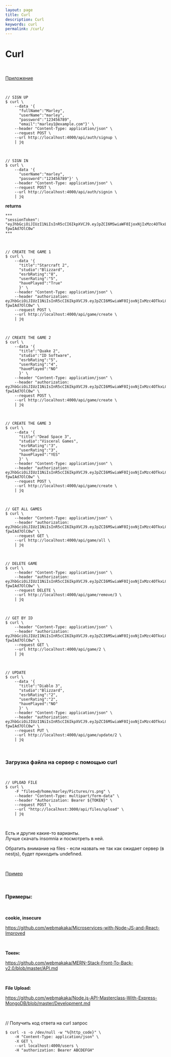 ```yaml
---
layout: page
title: Curl
description: Curl
keywords: curl
permalink: /curl/
---
```


# Curl

<br/>

[Приложение](https://github.com/webmak1/Rolling-Scopes-School-Nodejs-Course-Task-3-broken-app)

<br/>

```
// SIGN UP
$ curl \
    --data '{
      "fullName":"Marley",
      "userName":"marley",
      "password":"123456789",
      "email":"marley1@example.com"}' \
    --header "Content-Type: application/json" \
    --request POST \
    --url http://localhost:4000/api/auth/signup \
    | jq
```

<br/>

```
// SIGN IN
$ curl \
    --data '{
      "userName":"marley",
      "password":"123456789"}' \
    --header "Content-Type: application/json" \
    --request POST \
    --url http://localhost:4000/api/auth/signin \
    | jq
```

**returns**

```
***
"sessionToken": "eyJhbGciOiJIUzI1NiIsInR5cCI6IkpXVCJ9.eyJpZCI6MSwiaWF0IjoxNjIxMzc4OTkxLCJleHAiOjE2MjE0NjUzOTF9.EXHGuiebq97etqCFXTh9wVBNvFcTpK-fpwIAd7OlC0w"
***
```

<br/>

```
// CREATE THE GAME 1
$ curl \
    --data '{
      "title":"Starcraft 2",
      "studio":"Blizzard",
      "esrbRating":"8",
      "userRating":"5",
      "havePlayed":"True"
      }' \
    --header "Content-Type: application/json" \
    --header "authorization: eyJhbGciOiJIUzI1NiIsInR5cCI6IkpXVCJ9.eyJpZCI6MSwiaWF0IjoxNjIxMzc4OTkxLCJleHAiOjE2MjE0NjUzOTF9.EXHGuiebq97etqCFXTh9wVBNvFcTpK-fpwIAd7OlC0w" \
    --request POST \
    --url http://localhost:4000/api/game/create \
    | jq
```

<br/>

```
// CREATE THE GAME 2
$ curl \
    --data '{
      "title":"Quake 2",
      "studio":"ID Software",
      "esrbRating":"5",
      "userRating":"4",
      "havePlayed":"NO"
      }' \
    --header "Content-Type: application/json" \
    --header "authorization: eyJhbGciOiJIUzI1NiIsInR5cCI6IkpXVCJ9.eyJpZCI6MSwiaWF0IjoxNjIxMzc4OTkxLCJleHAiOjE2MjE0NjUzOTF9.EXHGuiebq97etqCFXTh9wVBNvFcTpK-fpwIAd7OlC0w" \
    --request POST \
    --url http://localhost:4000/api/game/create \
    | jq
```

<br/>

```
// CREATE THE GAME 3
$ curl \
    --data '{
      "title":"Dead Space 3",
      "studio":"Visceral Games",
      "esrbRating":"3",
      "userRating":"3",
      "havePlayed":"YES"
      }' \
    --header "Content-Type: application/json" \
    --header "authorization: eyJhbGciOiJIUzI1NiIsInR5cCI6IkpXVCJ9.eyJpZCI6MSwiaWF0IjoxNjIxMzc4OTkxLCJleHAiOjE2MjE0NjUzOTF9.EXHGuiebq97etqCFXTh9wVBNvFcTpK-fpwIAd7OlC0w" \
    --request POST \
    --url http://localhost:4000/api/game/create \
    | jq
```

<br/>

```
// GET ALL GAMES
$ curl \
    --header "Content-Type: application/json" \
    --header "authorization: eyJhbGciOiJIUzI1NiIsInR5cCI6IkpXVCJ9.eyJpZCI6MSwiaWF0IjoxNjIxMzc4OTkxLCJleHAiOjE2MjE0NjUzOTF9.EXHGuiebq97etqCFXTh9wVBNvFcTpK-fpwIAd7OlC0w" \
    --request GET \
    --url http://localhost:4000/api/game/all \
    | jq
```

<br/>

```
// DELETE GAME
$ curl \
    --header "Content-Type: application/json" \
    --header "authorization: eyJhbGciOiJIUzI1NiIsInR5cCI6IkpXVCJ9.eyJpZCI6MSwiaWF0IjoxNjIxMzc4OTkxLCJleHAiOjE2MjE0NjUzOTF9.EXHGuiebq97etqCFXTh9wVBNvFcTpK-fpwIAd7OlC0w" \
    --request DELETE \
    --url http://localhost:4000/api/game/remove/3 \
    | jq
```

<br/>

```
// GET BY ID
$ curl \
    --header "Content-Type: application/json" \
    --header "authorization: eyJhbGciOiJIUzI1NiIsInR5cCI6IkpXVCJ9.eyJpZCI6MSwiaWF0IjoxNjIxMzc4OTkxLCJleHAiOjE2MjE0NjUzOTF9.EXHGuiebq97etqCFXTh9wVBNvFcTpK-fpwIAd7OlC0w" \
    --request GET \
    --url http://localhost:4000/api/game/2 \
    | jq
```

<br/>

```
// UPDATE
$ curl \
    --data '{
      "title":"Diablo 3",
      "studio":"Blizzard",
      "esrbRating":"2",
      "userRating":"2",
      "havePlayed":"NO"
      }' \
    --header "Content-Type: application/json" \
    --header "authorization: eyJhbGciOiJIUzI1NiIsInR5cCI6IkpXVCJ9.eyJpZCI6MSwiaWF0IjoxNjIxMzc4OTkxLCJleHAiOjE2MjE0NjUzOTF9.EXHGuiebq97etqCFXTh9wVBNvFcTpK-fpwIAd7OlC0w" \
    --request PUT \
    --url http://localhost:4000/api/game/update/2 \
    | jq
```

<br/>

### Загрузка файла на сервер с помощью curl

<br/>

```
// UPLOAD FILE
$ curl \
    -F "files=@/home/marley/Pictures/rs.png" \
    --header "Content-Type: multipart/form-data" \
    --header "Authorization: Bearer ${TOKEN}" \
    --request POST \
    --url "http://localhost:3000/api/files/upload" \
    | jq
```

<br/>

Есть и другие какие-то варианты.  
Лучше скачать insomnia и посмотреть в ней.

Обратить внимание на files - если назвать не так как ожидает сервер (в nestjs), будет приходить undefined.

<br/>

[Пример](https://github.com/webmakaka/WebProject)

<br/>

### Примеры:

<br/>

**cookie, insecure**

https://github.com/webmakaka/Microservices-with-Node-JS-and-React-Improved

<br/>

**Токен:**

https://github.com/webmakaka/MERN-Stack-Front-To-Back-v2.0/blob/master/API.md

<br/>

**File Upload:**

https://github.com/webmakaka/Node.js-API-Masterclass-With-Express-MongoDB/blob/master/Development.md

<br/>

// Получить код ответа на curl запрос

```
$ curl -s -o /dev/null -w "%{http_code}" \
    -H "Content-Type: application/json" \
    -X GET \
    --url localhost:4000/users \
    -H "authorization: Bearer ABCDEFGH"
```
